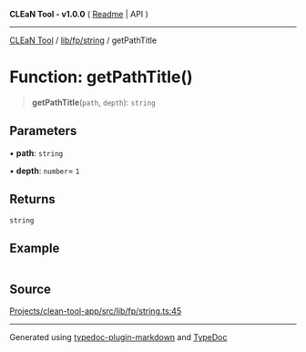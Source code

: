 **CLEaN Tool - v1.0.0** ( [Readme](../../../../README.md) \| API )

***

[CLEaN Tool](../../../../modules.md) / [lib/fp/string](../README.md) / getPathTitle

# Function: getPathTitle()

> **getPathTitle**(`path`, `depth`): `string`

## Parameters

▪ **path**: `string`

▪ **depth**: `number`= `1`

## Returns

`string`

## Example

```ts

```

## Source

[Projects/clean-tool-app/src/lib/fp/string.ts:45](https://github.com/yuckyh/clean-tool-app/)

***

Generated using [typedoc-plugin-markdown](https://www.npmjs.com/package/typedoc-plugin-markdown) and [TypeDoc](https://typedoc.org/)
